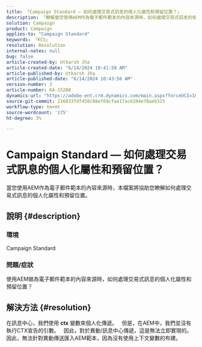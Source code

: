 ```yaml
---
title: 「Campaign Standard — 如何處理交易式訊息的個人化屬性和預留位置？」
description: 「瞭解當您使用AEM作為電子郵件範本的內容來源時，如何處理交易式訊息的個人化屬性和預留位置。」
solution: Campaign
product: Campaign
applies-to: "Campaign Standard"
keywords: 「KCS」
resolution: Resolution
internal-notes: null
bug: false
article-created-by: Utkarsh Jha
article-created-date: "6/14/2024 10:41:58 AM"
article-published-by: Utkarsh Jha
article-published-date: "6/14/2024 10:43:56 AM"
version-number: 3
article-number: KA-15208
dynamics-url: "https://adobe-ent.crm.dynamics.com/main.aspx?forceUCI=1&pagetype=entityrecord&etn=knowledgearticle&id=31320db9-3a2a-ef11-840a-000d3a5a67ba"
source-git-commit: 216033fdf450c88ef69cfae17ac6204e78aeb315
workflow-type: tm+mt
source-wordcount: '175'
ht-degree: 3%

---
```


# Campaign Standard — 如何處理交易式訊息的個人化屬性和預留位置？


當您使用AEM作為電子郵件範本的內容來源時，本檔案將協助您瞭解如何處理交易式訊息的個人化屬性和預留位置。

## 說明 {#description}


### 環境

Campaign Standard

### 問題/症狀

使用AEM做為電子郵件範本的內容來源時，如何處理交易式訊息的個人化屬性和預留位置？


## 解決方法 {#resolution}


在訊息中心，我們使用 <b>ctx</b> 變數來個人化傳遞。
 
但是，在AEM中，我們並沒有執行CTX宣告的引數。
 
因此，對於異動/訊息中心傳遞，這是無法立即實現的。
 
因此，無法針對異動傳送匯入AEM範本，因為沒有使用上下文變數的布建。

